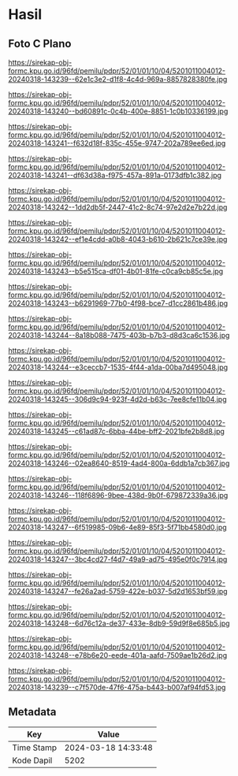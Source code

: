 # Hasil

## Foto C Plano

https://sirekap-obj-formc.kpu.go.id/96fd/pemilu/pdpr/52/01/01/10/04/5201011004012-20240318-143239--62e1c3e2-d1f8-4c4d-969a-8857828380fe.jpg

https://sirekap-obj-formc.kpu.go.id/96fd/pemilu/pdpr/52/01/01/10/04/5201011004012-20240318-143240--bd60891c-0c4b-400e-8851-1c0b10336199.jpg

https://sirekap-obj-formc.kpu.go.id/96fd/pemilu/pdpr/52/01/01/10/04/5201011004012-20240318-143241--f632d18f-835c-455e-9747-202a789ee6ed.jpg

https://sirekap-obj-formc.kpu.go.id/96fd/pemilu/pdpr/52/01/01/10/04/5201011004012-20240318-143241--df63d38a-f975-457a-891a-0173dfb1c382.jpg

https://sirekap-obj-formc.kpu.go.id/96fd/pemilu/pdpr/52/01/01/10/04/5201011004012-20240318-143242--1dd2db5f-2447-41c2-8c74-97e2d2e7b22d.jpg

https://sirekap-obj-formc.kpu.go.id/96fd/pemilu/pdpr/52/01/01/10/04/5201011004012-20240318-143242--ef1e4cdd-a0b8-4043-b610-2b621c7ce39e.jpg

https://sirekap-obj-formc.kpu.go.id/96fd/pemilu/pdpr/52/01/01/10/04/5201011004012-20240318-143243--b5e515ca-df01-4b01-81fe-c0ca9cb85c5e.jpg

https://sirekap-obj-formc.kpu.go.id/96fd/pemilu/pdpr/52/01/01/10/04/5201011004012-20240318-143243--b6291969-77b0-4f98-bce7-d1cc2861b486.jpg

https://sirekap-obj-formc.kpu.go.id/96fd/pemilu/pdpr/52/01/01/10/04/5201011004012-20240318-143244--8a18b088-7475-403b-b7b3-d8d3ca6c1536.jpg

https://sirekap-obj-formc.kpu.go.id/96fd/pemilu/pdpr/52/01/01/10/04/5201011004012-20240318-143244--e3ceccb7-1535-4f44-a1da-00ba7d495048.jpg

https://sirekap-obj-formc.kpu.go.id/96fd/pemilu/pdpr/52/01/01/10/04/5201011004012-20240318-143245--306d9c94-923f-4d2d-b63c-7ee8cfe11b04.jpg

https://sirekap-obj-formc.kpu.go.id/96fd/pemilu/pdpr/52/01/01/10/04/5201011004012-20240318-143245--c61ad87c-6bba-44be-bff2-2021bfe2b8d8.jpg

https://sirekap-obj-formc.kpu.go.id/96fd/pemilu/pdpr/52/01/01/10/04/5201011004012-20240318-143246--02ea8640-8519-4ad4-800a-6ddb1a7cb367.jpg

https://sirekap-obj-formc.kpu.go.id/96fd/pemilu/pdpr/52/01/01/10/04/5201011004012-20240318-143246--118f6896-9bee-438d-9b0f-679872339a36.jpg

https://sirekap-obj-formc.kpu.go.id/96fd/pemilu/pdpr/52/01/01/10/04/5201011004012-20240318-143247--6f519985-09b6-4e89-85f3-5f71bb4580d0.jpg

https://sirekap-obj-formc.kpu.go.id/96fd/pemilu/pdpr/52/01/01/10/04/5201011004012-20240318-143247--3bc4cd27-f4d7-49a9-ad75-495e0f0c7914.jpg

https://sirekap-obj-formc.kpu.go.id/96fd/pemilu/pdpr/52/01/01/10/04/5201011004012-20240318-143247--fe26a2ad-5759-422e-b037-5d2d1653bf59.jpg

https://sirekap-obj-formc.kpu.go.id/96fd/pemilu/pdpr/52/01/01/10/04/5201011004012-20240318-143248--6d76c12a-de37-433e-8db9-59d9f8e685b5.jpg

https://sirekap-obj-formc.kpu.go.id/96fd/pemilu/pdpr/52/01/01/10/04/5201011004012-20240318-143248--e78b6e20-eede-401a-aafd-7509ae1b26d2.jpg

https://sirekap-obj-formc.kpu.go.id/96fd/pemilu/pdpr/52/01/01/10/04/5201011004012-20240318-143239--c7f570de-47f6-475a-b443-b007af94fd53.jpg


## Metadata

| Key        | Value               |
| ---------- | ------------------- |
| Time Stamp | 2024-03-18 14:33:48 |
| Kode Dapil | 5202                |



